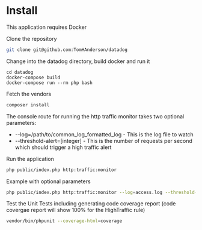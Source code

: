 Install
=======

This application requires Docker

Clone the repository
```sh
git clone git@github.com:TomHAnderson/datadog
```

Change into the datadog directory, build docker and run it
```
cd datadog
docker-compose build
docker-compose run --rm php bash
```

Fetch the vendors
```sh
composer install
```

The console route for running the http traffic monitor takes two
optional parameters:

* --log=/path/to/common_log_formatted_log - This is the log file to watch
* --threshold-alert=[integer] - This is the number of requests per second which should trigger a high traffic alert

Run the application
```sh
php public/index.php http:traffic:monitor
```

Example with optional parameters
```sh
php public/index.php http:traffic:monitor --log=access.log --threshold-alert=5
```

Test the Unit Tests including generating code coverage report
(code covergae report will show 100% for the HighTraffic rule)
```sh
vendor/bin/phpunit --coverage-html=coverage
```
